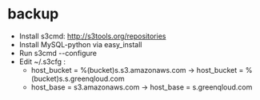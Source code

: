 backup
======

 * Install s3cmd: http://s3tools.org/repositories
 * Install MySQL-python via easy_install
 * Run s3cmd --configure
 * Edit ~/.s3cfg :
   - host_bucket = %(bucket)s.s3.amazonaws.com -> host_bucket = %(bucket)s.s.greenqloud.com
   - host_base = s3.amazonaws.com -> host_base = s.greenqloud.com
